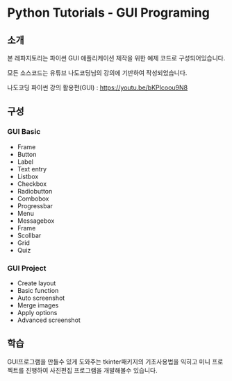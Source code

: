 # Python Tutorials - GUI Programing
## 소개
본 레파지토리는 파이썬 GUI 애플리케이션 제작을 위한 예제 코드로 구성되어있습니다.

모든 소스코드는 유튜브 나도코딩님의 강의에 기반하여 작성되었습니다.

나도코딩 파이썬 강의 활용편(GUI) : https://youtu.be/bKPIcoou9N8
## 구성
### GUI Basic
- Frame
- Button
- Label
- Text entry
- Listbox
- Checkbox
- Radiobutton
- Combobox
- Progressbar
- Menu
- Messagebox
- Frame
- Scollbar
- Grid
- Quiz

### GUI Project
- Create layout
- Basic function
- Auto screenshot
- Merge images
- Apply options
- Advanced screenshot
## 학습
GUI프로그램을 만들수 있게 도와주는 tkinter패키지의 기초사용법을 익히고 미니 프로젝트를 진행하여 사진편집 프로그램을 개발해볼수 있습니다.

